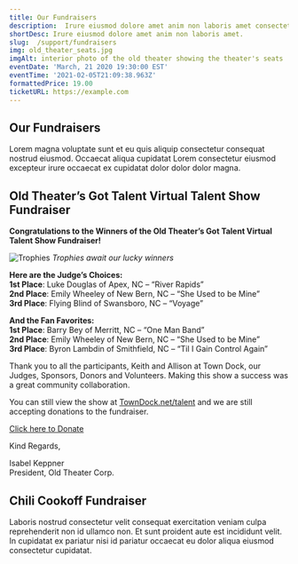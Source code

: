 ```yaml
---
title: Our Fundraisers
description:  Irure eiusmod dolore amet anim non laboris amet consectetur quis laboris consectetur. Ad dolore et pariatur ad sit ex officia ipsum proident adipisicing pariatur culpa duis. Irure nulla excepteur nulla dolore quis reprehenderit elit aliqua dolor voluptate anim do elit cupidatat.
shortDesc: Irure eiusmod dolore amet anim non laboris amet.
slug:  /support/fundraisers
img: old_theater_seats.jpg
imgAlt: interior photo of the old theater showing the theater's seats
eventDate: 'March, 21 2020 19:30:00 EST'
eventTime: '2021-02-05T21:09:38.963Z'
formattedPrice: 19.00
ticketURL: https://example.com
---
```


## Our Fundraisers
Lorem magna voluptate sunt et eu quis aliquip consectetur consequat nostrud eiusmod. Occaecat aliqua cupidatat Lorem consectetur eiusmod excepteur irure occaecat ex cupidatat dolor dolor dolor magna. 


## Old Theater’s Got Talent Virtual Talent Show Fundraiser  
**Congratulations to the Winners of the Old Theater’s Got Talent Virtual Talent Show Fundraiser!**  

![Trophies](https://old-theater-pics.netlify.app/img/old-theaters-got-talent-trophies.jpg)
*Trophies await our lucky winners*


**Here are the Judge’s Choices:**   
**1st Place**: Luke Douglas of Apex, NC – “River Rapids”  
**2nd Place**: Emily Wheeley of New Bern, NC – “She Used to be Mine”  
**3rd Place**: Flying Blind of Swansboro, NC – “Voyage”  

**And the Fan Favorites:**  
**1st Place**: Barry Bey of Merritt, NC – “One Man Band”  
**2nd Place**: Emily Wheeley of New Bern, NC – “She Used to be Mine”  
**3rd Place**: Byron Lambdin of Smithfield, NC – “Til I Gain Control Again”  

Thank you to all the participants, Keith and Allison at Town Dock, our Judges, Sponsors, Donors and Volunteers. Making this show a success was a great community collaboration.

You can still view the show at [TownDock.net/talent](https://towndock.net/talent) and we are still accepting donations to the fundraiser. 

[Click here to Donate](/support/donate)

Kind Regards,

Isabel Keppner  
President, Old Theater Corp.


## Chili Cookoff Fundraiser
Laboris nostrud consectetur velit consequat exercitation veniam culpa reprehenderit non id ullamco non. Et sunt proident aute est incididunt velit. In cupidatat ex pariatur nisi id pariatur occaecat eu dolor aliqua eiusmod consectetur cupidatat. 


